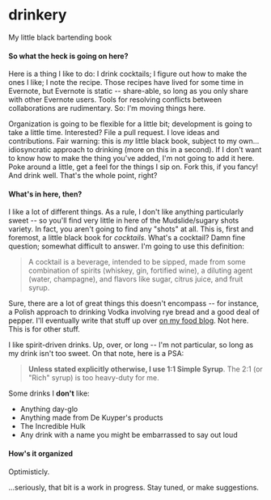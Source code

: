 drinkery
========

My little black bartending book

#### So what the heck is going on here?

Here is a thing I like to do: I drink cocktails; I figure out how to make the ones I like; I note the recipe. Those recipes have lived for some time in Evernote, but Evernote is static -- share-able, so long as you only share with other Evernote users. Tools for resolving conflicts between collaborations are rudimentary. So: I'm moving things here.

Organization is going to be flexible for a little bit; development is going to take a little time. Interested? File a pull request. I love ideas and contributions. Fair warning: this is _my_ little black book, subject to my own... idiosyncratic approach to drinking (more on this in a second). If I don't want to know how to make the thing you've added, I'm not going to add it here. Poke around a little, get a feel for the things I sip on. Fork this, if you fancy! And drink well. That's the whole point, right?

#### What's in here, then?

I like a lot of different things. As a rule, I don't like anything particularly sweet -- so you'll find very little in here of the Mudslide/sugary shots variety. In fact, you aren't going to find any "shots" at all. This is, first and foremost, a little black book for _cocktails_. What's a cocktail? Damn fine question; somewhat difficult to answer. I'm going to use this definition:

> A cocktail is a beverage, intended to be sipped, made from some combination of spirits (whiskey, gin, fortified wine), a diluting agent (water, champagne), and flavors like sugar, citrus juice, and fruit syrup.

Sure, there are a lot of great things this doesn't encompass -- for instance, a Polish approach to drinking Vodka involving rye bread and a good deal of pepper. I'll eventually write that stuff up over [on my food blog](www.gastove.com). Not here. This is for other stuff.

I like spirit-driven drinks. Up, over, or long -- I'm not particular, so long as my drink isn't too sweet. On that note, here is a PSA:

> **Unless stated explicitly otherwise, I use 1:1 Simple Syrup**. The 2:1 (or "Rich" syrup) is too heavy-duty for me.

Some drinks I **don't** like:

* Anything day-glo
* Anything made from De Kuyper's products
* The Incredible Hulk
* Any drink with a name you might be embarrassed to say out loud

#### How's it organized

Optimisticly.

...seriously, that bit is a work in progress. Stay tuned, or make suggestions.
